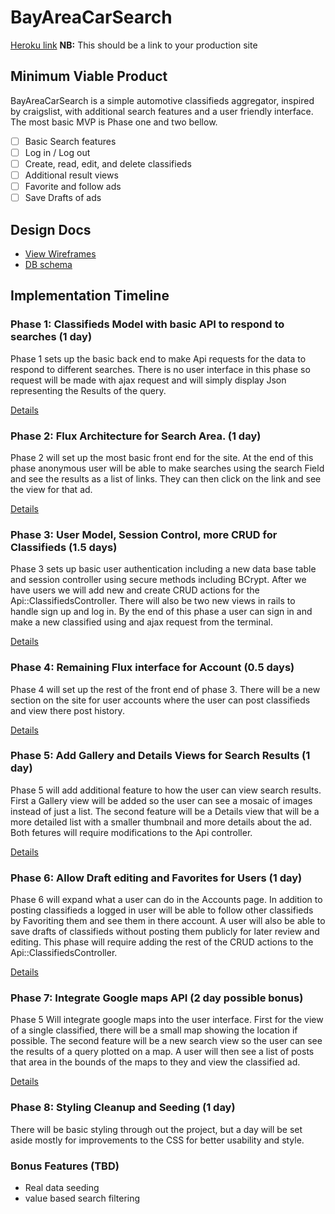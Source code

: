 # BayAreaCarSearch

[Heroku link][heroku] **NB:** This should be a link to your production site

[heroku]: http://www.herokuapp.com

## Minimum Viable Product

BayAreaCarSearch is a simple automotive classifieds aggregator, inspired by
craigslist, with additional search features and a user friendly interface.
The most basic MVP is Phase one and two bellow.
<!-- This is a Markdown checklist. Use it to keep track of your progress! -->

- [ ] Basic Search features  
- [ ] Log in / Log out
- [ ] Create, read, edit, and delete classifieds
- [ ] Additional result views
- [ ] Favorite and follow ads
- [ ] Save Drafts of ads

## Design Docs
* [View Wireframes][view]
* [DB schema][schema]

[view]: ./docs/views.md
[schema]: ./docs/schema.md

## Implementation Timeline

### Phase 1: Classifieds Model with basic API to respond to searches (1 day)

Phase 1 sets up the basic back end to make Api requests for the data to respond
to different searches. There is no user interface in this phase so request will
be made with ajax request and will simply display Json representing the Results
of the query.

[Details][phase-one]

### Phase 2: Flux Architecture for Search Area. (1 day)

Phase 2 will set up the most basic front end for the site. At the end of this
phase anonymous user will be able to make searches using the search Field and
see the results as a list of links. They can then click on the link and see the
view for that ad.  

[Details][phase-two]

### Phase 3: User Model, Session Control, more CRUD for Classifieds (1.5 days)

Phase 3 sets up basic user authentication including a new data base table and
session controller using secure methods including BCrypt. After we have users
we will add new and create CRUD actions for the Api::ClassifiedsController.
There will also be two new views in rails to handle sign up and log in. By the
end of this phase a user can sign in and make a new classified using and ajax
request from the terminal.  

[Details][phase-three]

### Phase 4: Remaining Flux interface for Account (0.5 days)

Phase 4 will set up the rest of the front end of phase 3. There will be a new
section on the site for user accounts where the user can post classifieds and
view there post history.

[Details][phase-four]

### Phase 5: Add Gallery and Details Views for Search Results (1 day)

Phase 5 will add additional feature to how the user can view search results.
First a Gallery view will be added so the user can see a mosaic of images
instead of just a list. The second feature will be a Details view that will be a
more detailed list with a smaller thumbnail and more details about the ad.
Both fetures will require modifications to the Api controller.

[Details][phase-five]

### Phase 6: Allow Draft editing and Favorites for Users (1 day)

Phase 6 will expand what a user can do in the Accounts page. In addition to
posting classifieds a logged in user will be able to follow other classifieds by
Favoriting them and see them in there account. A user will also be able to
save drafts of classifieds without posting them publicly for later review and
editing. This phase will require adding the rest of the CRUD actions to the
Api::ClassifiedsController.

[Details][phase-six]

### Phase 7: Integrate Google maps API (2 day possible bonus)

Phase 5 Will integrate google maps into the user interface. First for the view
of a single classified, there will be a small map showing the location if
possible. The second feature will be a new search view so the user can see the
results of a query plotted on a map. A user will then see a list of posts that
area in the bounds of the maps to they and view the classified ad.

[Details][phase-seven]


### Phase 8: Styling Cleanup and Seeding (1 day)

There will be basic styling through out the project, but a day will be set aside
mostly for improvements to the CSS for better usability and style.

### Bonus Features (TBD)
* Real data seeding 
* value based search filtering

[phase-one]: ./docs/phases/phase1.md
[phase-two]: ./docs/phases/phase2.md
[phase-three]: ./docs/phases/phase3.md
[phase-four]: ./docs/phases/phase4.md
[phase-five]: ./docs/phases/phase5.md
[phase-six]: ./docs/phases/phase6.md
[phase-seven]: ./docs/phases/phase7.md
